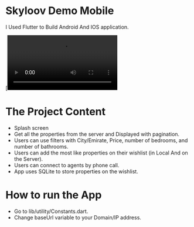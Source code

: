 # Skyloov Demo Mobile

I Used Flutter to Build Android And IOS application.

[![Demo CountPages alpha](https://user-images.githubusercontent.com/49059742/194225381-ca1b5a7a-35ca-42c4-8c2b-0180bfb827d3.mp4)

# The Project Content
- Splash screen
- Get all the properties from the server and Displayed with pagination.
- Users can use filters with City/Emirate, Price, number of bedrooms, and number of bathrooms.
- Users can add the most like properties on their wishlist (in Local And on the Server).
- Users can connect to agents by phone call.
- App uses SQLite to store properties on the wishlist.

# How to run the App
- Go to lib/utility/Constants.dart.
- Change baseUrl variable to your Domain/IP address.
